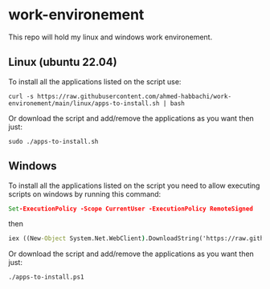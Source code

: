 # work-environement

This repo will hold my linux and windows work environement.

## Linux (ubuntu 22.04)

To install all the applications listed on the script use:

```shell
curl -s https://raw.githubusercontent.com/ahmed-habbachi/work-environement/main/linux/apps-to-install.sh | bash
```

Or download the script and add/remove the applications as you want then just:

```shell
sudo ./apps-to-install.sh 
```

## Windows

To install all the applications listed on the script you need to allow executing scripts on windows by running this command:

```cmd
Set-ExecutionPolicy -Scope CurrentUser -ExecutionPolicy RemoteSigned
```

then

```cmd
iex ((New-Object System.Net.WebClient).DownloadString('https://raw.githubusercontent.com/ahmed-habbachi/work-environement/main/windows/apps-to-install.ps1'))
```

Or download the script and add/remove the applications as you want then just:

```shell
./apps-to-install.ps1
```
